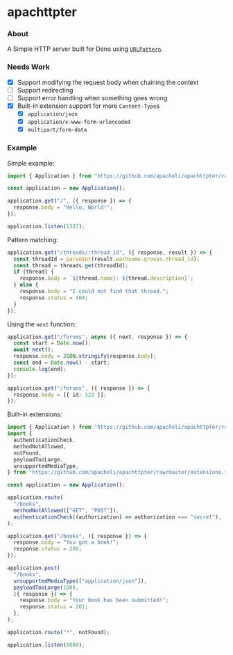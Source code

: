 # apachttpter

### About

A Simple HTTP server built for Deno using
[`URLPattern`](https://developer.mozilla.org/en-US/docs/Web/API/URLPattern).

### Needs Work

- [x] Support modifying the request body when chaining the context
- [ ] Support redirecting
- [ ] Support error handling when something goes wrong
- [x] Built-in extension support for more `Content-Type`s
  - [x] `application/json`
  - [x] `application/x-www-form-urlencoded`
  - [x] `multipart/form-data`

### Example

Simple example:

```ts
import { Application } from "https://github.com/apacheli/apachttpter/raw/master/application.ts";

const application = new Application();

application.get("/", ({ response }) => {
  response.body = "Hello, World!";
});

application.listen(1337);
```

Pattern matching:

```ts
application.get("/threads/:thread_id", ({ response, result }) => {
  const threadId = parseInt(result.pathname.groups.thread_id);
  const thread = threads.get(threadId);
  if (thread) {
    response.body = `${thread.name}: ${thread.description}`;
  } else {
    response.body = "I could not find that thread.";
    response.status = 404;
  }
});
```

Using the `next` function:

```ts
application.get("/forums", async ({ next, response }) => {
  const start = Date.now();
  await next();
  response.body = JSON.stringify(response.body);
  const end = Date.now() - start;
  console.log(end);
});

application.get("/forums", ({ response }) => {
  response.body = [{ id: 123 }];
});
```

Built-in extensions:

```ts
import { Application } from "https://github.com/apacheli/apachttpter/raw/master/application.ts";
import {
  authenticationCheck,
  methodNotAllowed,
  notFound,
  payloadTooLarge,
  unsupportedMediaType,
} from "https://github.com/apacheli/apachttpter/raw/master/extensions.ts";

const application = new Application();

application.route(
  "/books",
  methodNotAllowed(["GET", "POST"]),
  authenticationCheck((authorization) => authorization === "secret"),
);

application.get("/books", ({ response }) => {
  response.body = "You got a book!";
  response.status = 200;
});

application.post(
  "/books",
  unsupportedMediaType(["application/json"]),
  payloadTooLarge(100),
  ({ response }) => {
    response.body = "Your book has been submitted!";
    response.status = 201;
  },
);

application.route("*", notFound);

application.listen(8080);
```
